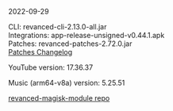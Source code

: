 2022-09-29
  
CLI: revanced-cli-2.13.0-all.jar  
Integrations: app-release-unsigned-v0.44.1.apk  
Patches: revanced-patches-2.72.0.jar  
[Patches Changelog](https://github.com/revanced/revanced-patches/releases/tag/v2.72.0)  

YouTube version: 17.36.37  

Music (arm64-v8a) version: 5.25.51  

[revanced-magisk-module repo](https://github.com/j-hc/revanced-magisk-module)
